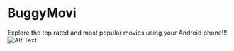 # BuggyMovi
Explore the top rated and most popular movies using your Android phone!!!
![Alt Text](https://github.com/MrBuggySan/BuggyMovi/blob/master/Clip1.gif)
